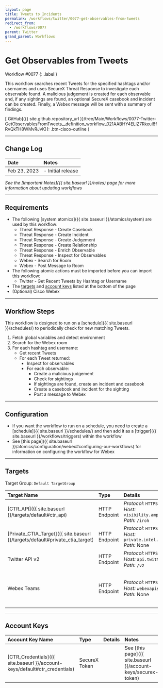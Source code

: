 ```yaml
---
layout: page
title: Tweets to Incidents
permalink: /workflows/twitter/0077-get-observables-from-tweets
redirect_from:
  - /workflows/0077
parent: Twitter
grand_parent: Workflows
---
```


# Get Observables from Tweets
<div markdown="1">
Workflow #0077
{: .label }
</div>

This workflow searches recent Tweets for the specified hashtags and/or usernames and uses SecureX Threat Response to investigate each observable found. A malicious judgement is created for each observable and, if any sightings are found, an optional SecureX casebook and incident can be created. Finally, a Webex message will be sent with a summary of findings.

[<i class="fab fa-github mr-1"></i> GitHub]({{ site.github.repository_url }}/tree/Main/Workflows/0077-Twitter-GetObservablesFromTweets__definition_workflow_021AABHY4ELIZ7Rkeul8fRvQkTH8WMvRJvK){: .btn-cisco-outline }

---

## Change Log

| Date | Notes |
|:-----|:------|
| Feb 23, 2023 | - Initial release |

_See the [Important Notes]({{ site.baseurl }}/notes) page for more information about updating workflows_

---

## Requirements
* The following [system atomics]({{ site.baseurl }}/atomics/system) are used by this workflow:
	* Threat Response - Create Casebook
	* Threat Response - Create Incident
	* Threat Response - Create Judgement
    * Threat Response - Create Relationship
	* Threat Response - Enrich Observable
	* Threat Response - Inspect for Observables
	* Webex - Search for Room
	* Webex - Post Message to Room
* The following atomic actions must be imported before you can import this workflow:
	* Twitter - Get Recent Tweets by Hashtag or Username
* The [targets](#targets) and [account keys](#account-keys) listed at the bottom of the page
* (Optional) Cisco Webex

---

## Workflow Steps
This workflow is designed to run on a [schedule]({{ site.baseurl }}/schedules/) to periodically check for new matching Tweets.

1. Fetch global variables and detect environment
1. Search for the Webex room
1. For each hashtag and username:
	* Get recent Tweets
	* For each Tweet returned:
		* Inspect for observables
		* For each observable:
			* Create a malicious judgement
			* Check for sightings
			* If sightings are found, create an incident and casebook
			* Create a casebook and incident for the sighting
			* Post a message to Webex

---

## Configuration
* If you want the workflow to run on a schedule, you need to create a [schedule]({{ site.baseurl }}/schedules/) and then add it as a [trigger]({{ site.baseurl }}/workflows/triggers) within the workflow
* See [this page]({{ site.baseurl }}/atomics/configuration/webex#configuring-our-workflows) for information on configuring the workflow for Webex

---

## Targets

Target Group: `Default TargetGroup`

| Target Name | Type | Details | Account Keys | Notes |
|:------------|:-----|:--------|:-------------|:------|
| [CTR_API]({{ site.baseurl }}/targets/default#ctr_api) | HTTP Endpoint | _Protocol:_ `HTTPS`<br />_Host:_ `visibility.amp.cisco.com`<br />_Path:_ `/iroh` | CTR_Credentials | Created by default |
| [Private_CTIA_Target]({{ site.baseurl }}/targets/default#private_ctia_target) | HTTP Endpoint | _Protocol:_ `HTTPS`<br />_Host:_ `private.intel.amp.cisco.com`<br />_Path:_ None | None | Created by default |
| Twitter API v2 | HTTP Endpoint | _Protocol:_ `HTTPS`<br />_Host:_ `api.twitter.com`<br />_Path:_ `/v2` | None | |
| Webex Teams | HTTP Endpoint | _Protocol:_ `HTTPS`<br />_Host:_ `webexapis.com`<br />_Path:_ None | None | Not necessary if Webex activities are removed |

---

## Account Keys

| Account Key Name | Type | Details | Notes |
|:-----------------|:-----|:--------|:------|
| [CTR_Credentials]({{ site.baseurl }}/account-keys/default#ctr_credentials) | SecureX Token | | See [this page]({{ site.baseurl }}/account-keys/securex-token) |
